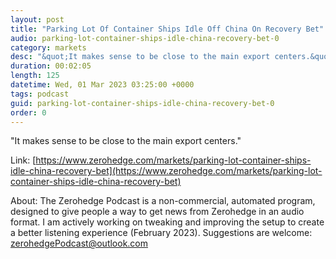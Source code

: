 ```yaml
---
layout: post
title: "Parking Lot Of Container Ships Idle Off China On Recovery Bet"
audio: parking-lot-container-ships-idle-china-recovery-bet-0
category: markets
desc: "&quot;It makes sense to be close to the main export centers.&quot; "
duration: 00:02:05
length: 125
datetime: Wed, 01 Mar 2023 03:25:00 +0000
tags: podcast
guid: parking-lot-container-ships-idle-china-recovery-bet-0
order: 0
---
```

&quot;It makes sense to be close to the main export centers.&quot; 

Link: [https://www.zerohedge.com/markets/parking-lot-container-ships-idle-china-recovery-bet](https://www.zerohedge.com/markets/parking-lot-container-ships-idle-china-recovery-bet)

About: The Zerohedge Podcast is a non-commercial, automated program, designed to give people a way to get news from Zerohedge in an audio format.  I am actively working on tweaking and improving the setup to create a better listening experience (February 2023).  Suggestions are welcome: [zerohedgePodcast@outlook.com](mailto:zerohedgePodcast@outlook.com)